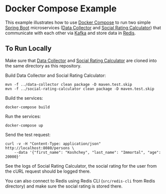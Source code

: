 # Docker Compose Example

This example illustrates how to use [Docker Compose](https://docs.docker.com/compose/) to run two simple [Spring Boot](https://spring.io/projects/spring-boot) microservices ([Data Collector](https://github.com/yaskovdev/data-collector) and [Social Rating Calculator](https://github.com/yaskovdev/social-rating-calculator)) that communicate with each other via [Kafka](https://kafka.apache.org/) and store data in [Redis](https://redis.io/).

## To Run Locally

Make sure that [Data Collector](https://github.com/yaskovdev/data-collector) and [Social Rating Calculator](https://github.com/yaskovdev/social-rating-calculator) are cloned into the same directory as this repository.

Build Data Collector and Social Rating Calculator:

```
mvn -f ../data-collector clean package -D maven.test.skip
mvn -f ../social-rating-calculator clean package -D maven.test.skip
```

Build the services:

```
docker-compose build
```

Run the services:
```
docker-compose up
```

Send the test request:
```
curl -v -H "Content-Type: application/json" http://localhost:8080/persons \
    --data '{"first_name": "Koshchey", "last_name": "Immortal", "age": 20000}'
```

See the logs of Social Rating Calculator, the social rating for the user from the cURL request should be logged there.

You can also connect to Redis using Redis CLI (`src/redis-cli` from Redis directory) and make sure the social rating is stored there.
